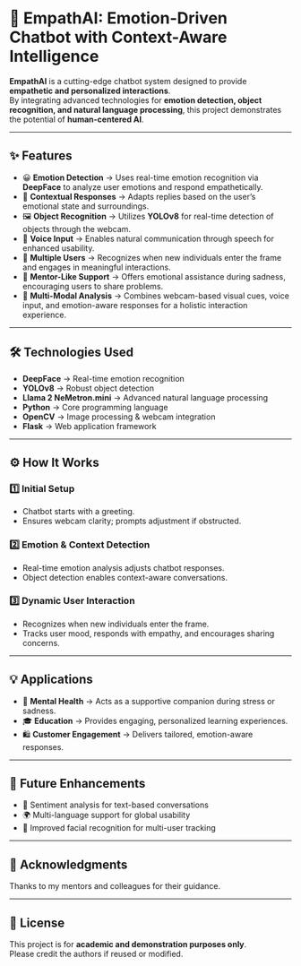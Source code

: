 # 🤖 EmpathAI: Emotion-Driven Chatbot with Context-Aware Intelligence

**EmpathAI** is a cutting-edge chatbot system designed to provide **empathetic and personalized interactions**.  
By integrating advanced technologies for **emotion detection, object recognition, and natural language processing**, this project demonstrates the potential of **human-centered AI**.

---

## ✨ Features
- 😀 **Emotion Detection** → Uses real-time emotion recognition via **DeepFace** to analyze user emotions and respond empathetically.  
- 🧠 **Contextual Responses** → Adapts replies based on the user’s emotional state and surroundings.  
- 🖼️ **Object Recognition** → Utilizes **YOLOv8** for real-time detection of objects through the webcam.  
- 🎤 **Voice Input** → Enables natural communication through speech for enhanced usability.  
- 👥 **Multiple Users** → Recognizes when new individuals enter the frame and engages in meaningful interactions.  
- 🤝 **Mentor-Like Support** → Offers emotional assistance during sadness, encouraging users to share problems.  
- 🔀 **Multi-Modal Analysis** → Combines webcam-based visual cues, voice input, and emotion-aware responses for a holistic interaction experience.  

---

## 🛠️ Technologies Used
- **DeepFace** → Real-time emotion recognition  
- **YOLOv8** → Robust object detection  
- **Llama 2 NeMetron.mini** → Advanced natural language processing  
- **Python** → Core programming language  
- **OpenCV** → Image processing & webcam integration  
- **Flask** → Web application framework  

---

## ⚙️ How It Works

### 1️⃣ Initial Setup
- Chatbot starts with a greeting.  
- Ensures webcam clarity; prompts adjustment if obstructed.  

### 2️⃣ Emotion & Context Detection
- Real-time emotion analysis adjusts chatbot responses.  
- Object detection enables context-aware conversations.  

### 3️⃣ Dynamic User Interaction
- Recognizes when new individuals enter the frame.  
- Tracks user mood, responds with empathy, and encourages sharing concerns.  

---

## 💡 Applications
- 🧘 **Mental Health** → Acts as a supportive companion during stress or sadness.  
- 🎓 **Education** → Provides engaging, personalized learning experiences.  
- 🛍️ **Customer Engagement** → Delivers tailored, emotion-aware responses.  

---

## 🚀 Future Enhancements
- 📝 Sentiment analysis for text-based conversations  
- 🌍 Multi-language support for global usability  
- 👤 Improved facial recognition for multi-user tracking  

---

## 🙏 Acknowledgments
Thanks to my mentors and colleagues for their guidance.  

---

## 📄 License
This project is for **academic and demonstration purposes only**.  
Please credit the authors if reused or modified.  
